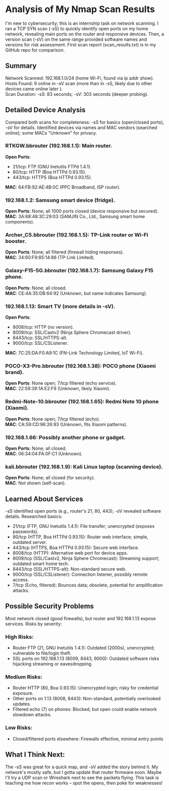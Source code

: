 # Analysis of My Nmap Scan Results

I'm new to cybersecurity; this is an internship task on network scanning. I ran a TCP SYN scan (-sS) to quickly identify open ports on my home network, revealing main ports on the router and responsive devices. Then, a version scan (-sV) on the same range provided software names and versions for risk assessment. First scan report (scan_results.txt) is in my GitHub repo for comparison.

## Summary

Network Scanned: 192.168.1.0/24 (home Wi-Fi, found via ip addr show).  
Hosts Found: 9 online in -sV scan (more than in -sS, likely due to other devices came online later ).  
Scan Duration: -sS: 83 seconds; -sV: 303 seconds (deeper probing).

## Detailed Device Analysis

Compared both scans for completeness: -sS for basics (open/closed ports), -sV for details. Identified devices via names and MAC vendors (searched online); some MACs "Unknown" for privacy.

### RTKGW.bbrouter (192.168.1.1): Main router.

**Open Ports**:

- 21/tcp: FTP (GNU Inetutils FTPd 1.4.1).  
- 80/tcp: HTTP (Boa HTTPd 0.93.15).  
- 443/tcp: HTTPS (Boa HTTPd 0.93.15).

**MAC**: 64:FB:92:AE:4B:0C (PPC Broadband, ISP router).

### 192.168.1.2: Samsung smart device (fridge).

**Open Ports**: None; all 1000 ports closed (device responsive but secured).  
**MAC**: 3A:68:48:3C:29:03 (SAMJIN Co., Ltd., Samsung smart home components).

### Archer_C5.bbrouter (192.168.1.5): TP-Link router or Wi-Fi booster.

**Open Ports**: None; all filtered (firewall hiding responses).  
**MAC**: 34:60:F9:85:14:86 (TP-Link Limited).

### Galaxy-F15-5G.bbrouter (192.168.1.7): Samsung Galaxy F15 phone.

**Open Ports**: None; all closed.  
**MAC**: CE:4A:35:DB:64:92 (Unknown, but name indicates Samsung).

### 192.168.1.13: Smart TV (more details in -sV).

**Open Ports**:

- 8008/tcp: HTTP (no version).  
- 8009/tcp: SSL/Castv2 (Ninja Sphere Chromecast driver).  
- 8443/tcp: SSL/HTTPS-alt.  
- 9000/tcp: SSL/CSListener.

**MAC**: 7C:25:DA:F0:A9:1C (FN-Link Technology Limited, IoT Wi-Fi).

### POCO-X3-Pro.bbrouter (192.168.1.38): POCO phone (Xiaomi brand).

**Open Ports**: None open; 7/tcp filtered (echo service).  
**MAC**: 22:59:39:1A:E2:F9 (Unknown, likely Xiaomi).

### Redmi-Note-10.bbrouter (192.168.1.65): Redmi Note 10 phone (Xiaomi).

**Open Ports**: None open; 7/tcp filtered (echo).  
**MAC**: CA:59:CD:96:26:93 (Unknown, fits Xiaomi patterns).

### 192.168.1.66: Possibly another phone or gadget.

**Open Ports**: None; all closed.  
**MAC**: 06:34:04:FA:0F:C1 (Unknown).

### kali.bbrouter (192.168.1.9): Kali Linux laptop (scanning device).

**Open Ports**: None; all closed (for security).  
**MAC**: Not shown (self-scan).

## Learned About Services

-sS identified open ports (e.g., router's 21, 80, 443); -sV revealed software details. Researched basics:

- 21/tcp (FTP, GNU Inetutils 1.4.1): File transfer; unencrypted (exposes passwords).  
- 80/tcp (HTTP, Boa HTTPd 0.93.15): Router web interface; simple, outdated server.  
- 443/tcp (HTTPS, Boa HTTPd 0.93.15): Secure web interface.  
- 8008/tcp (HTTP): Alternative web port for device apps.  
- 8009/tcp (SSL/Castv2, Ninja Sphere Chromecast): Streaming support; outdated smart home tech.  
- 8443/tcp (SSL/HTTPS-alt): Non-standard secure web.  
- 9000/tcp (SSL/CSListener): Connection listener, possibly remote access.  
- 7/tcp (Echo, filtered): Bounces data; obsolete, potential for amplification attacks.

## Possible Security Problems

Most network closed (good firewalls), but router and 192.168.1.13 expose services. Risks by severity:  

### High Risks:

- Router FTP (21, GNU Inetutils 1.4.1): Outdated (2000s), unencrypted; vulnerable to file/login theft.  
- SSL ports on 192.168.1.13 (8009, 8443, 9000): Outdated software risks hijacking streaming or eavesdropping.

### Medium Risks:

- Router HTTP (80, Boa 0.93.15): Unencrypted login; risky for credential exposure.  
- Other ports on 1.13 (8008, 8443): Non-standard, potentially overlooked updates.  
- Filtered echo (7) on phones: Blocked, but open could enable network slowdown attacks.

### Low Risks:

- Closed/filtered ports elsewhere: Firewalls effective, minimal entry points

## What I Think Next:

The -sS was great for a quick map, and -sV added the story behind it. My network's mostly safe, but I gotta update that router firmware soon. Maybe I'll try a UDP scan or Wireshark next to see the packets flying. This task is teaching me how recon works – spot the opens, then poke for weaknesses!
